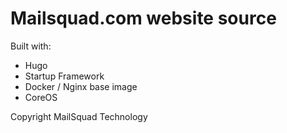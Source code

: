 # Mailsquad.com website source

Built with:

* Hugo
* Startup Framework
* Docker / Nginx base image
* CoreOS

Copyright MailSquad Technology

